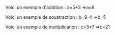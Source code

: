 Voici un exemple d'addition :
a=5+3 =>a=8

Voici un exemple de soustraction :
b=9-4 =>b=5

Voici un exemple de multiplication :
c=3*7 =>c=21